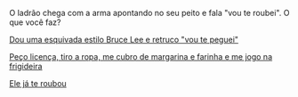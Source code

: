 O ladrão chega com a arma apontando no seu peito e fala "vou te roubei". O que você faz?

[Dou uma esquivada estilo Bruce Lee e retruco "vou te peguei"](bruce/bruce.md)

[Peço licença, tiro a ropa, me cubro de margarina e farinha e me jogo na frigideira](panqueca/panqueca.md)

[Ele já te roubou](gg/gg.md)